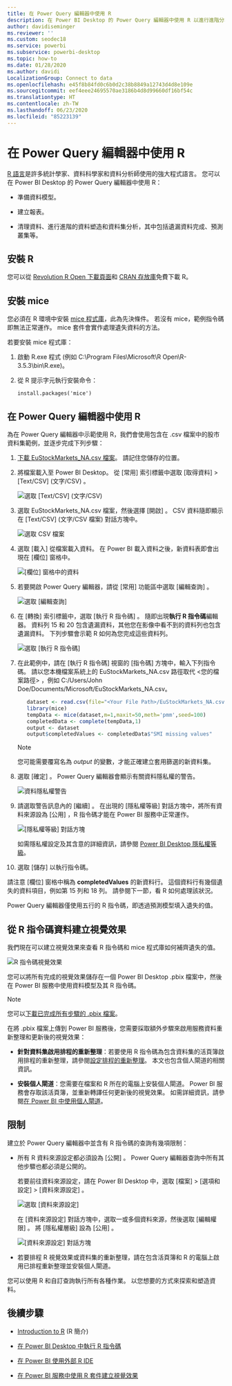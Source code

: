 ```yaml
---
title: 在 Power Query 編輯器中使用 R
description: 在 Power BI Desktop 的 Power Query 編輯器中使用 R 以進行進階分析。
author: davidiseminger
ms.reviewer: ''
ms.custom: seodec18
ms.service: powerbi
ms.subservice: powerbi-desktop
ms.topic: how-to
ms.date: 01/28/2020
ms.author: davidi
LocalizationGroup: Connect to data
ms.openlocfilehash: e45f8b84fd0c6b0d2c38b8849a12743d4d8e109e
ms.sourcegitcommit: eef4eee24695570ae3186b4d8d99660df16bf54c
ms.translationtype: HT
ms.contentlocale: zh-TW
ms.lasthandoff: 06/23/2020
ms.locfileid: "85223139"
---
```

# <a name="use-r-in-power-query-editor"></a>在 Power Query 編輯器中使用 R

[R 語言](https://mran.microsoft.com/documents/what-is-r)是許多統計學家、資料科學家和資料分析師使用的強大程式語言。 您可以在 Power BI Desktop 的 Power Query 編輯器中使用 R：

* 準備資料模型。

* 建立報表。

* 清理資料、進行進階的資料塑造和資料集分析，其中包括遺漏資料完成、預測叢集等。  

## <a name="install-r"></a>安裝 R

您可以從 [Revolution R Open 下載頁面](https://mran.revolutionanalytics.com/download/)和 [CRAN 存放庫](https://cran.r-project.org/bin/windows/base/)免費下載 R。

## <a name="install-mice"></a>安裝 mice

您必須在 R 環境中安裝 [mice 程式庫](https://www.rdocumentation.org/packages/mice/versions/3.5.0/topics/mice)，此為先決條件。 若沒有 mice，範例指令碼即無法正常運作。 mice 套件會實作處理遺失資料的方法。

若要安裝 mice 程式庫：

1. 啟動 R.exe 程式 (例如 C:\Program Files\Microsoft\R Open\R-3.5.3\bin\R.exe)。  

2. 從 R 提示字元執行安裝命令：

   ``` 
   install.packages('mice') 
   ```

## <a name="use-r-in-power-query-editor"></a>在 Power Query 編輯器中使用 R

為在 Power Query 編輯器中示範使用 R，我們會使用包含在 .csv 檔案中的股市資料集範例，並逐步完成下列步驟：

1. [下載 EuStockMarkets_NA.csv 檔案](https://download.microsoft.com/download/F/8/A/F8AA9DC9-8545-4AAE-9305-27AD1D01DC03/EuStockMarkets_NA.csv)。 請記住您儲存的位置。

1. 將檔案載入至 Power BI Desktop。 從 [常用]  索引標籤中選取 [取得資料]   > [Text/CSV] \(文字/CSV\)  。

   ![選取 [Text/CSV] \(文字/CSV\)](media/desktop-r-in-query-editor/r-in-query-editor_1.png)

1. 選取 EuStockMarkets_NA.csv 檔案，然後選擇 [開啟]  。 CSV 資料隨即顯示在 [Text/CSV] \(文字/CSV 檔案\)  對話方塊中。

   ![選取 CSV 檔案](media/desktop-r-in-query-editor/r-in-query-editor_2.png)

1. 選取 [載入]  從檔案載入資料。 在 Power BI 載入資料之後，新資料表即會出現在 [欄位]  窗格中。

   ![[欄位] 窗格中的資料](media/desktop-r-in-query-editor/r-in-query-editor_3.png)

1. 若要開啟 Power Query 編輯器，請從 [常用]  功能區中選取 [編輯查詢]  。

   ![選取 [編輯查詢]](media/desktop-r-in-query-editor/r-in-query-editor_4.png)

1. 在 [轉換]  索引標籤中，選取 [執行 R 指令碼]  。 隨即出現**執行 R 指令碼**編輯器。 資料列 15 和 20 包含遺漏資料，其他您在影像中看不到的資料列也包含遺漏資料。 下列步驟會示範 R 如何為您完成這些資料列。

   ![選取 [執行 R 指令碼]](media/desktop-r-in-query-editor/r-in-query-editor_5d.png)

1. 在此範例中，請在 [執行 R 指令碼]  視窗的 [指令碼]  方塊中，輸入下列指令碼。 請以您本機檔案系統上的 EuStockMarkets_NA.csv 路徑取代 &lt;您的檔案路徑&gt;  ，例如 C:/Users/John Doe/Documents/Microsoft/EuStockMarkets_NA.csv。

    ```r
       dataset <- read.csv(file="<Your File Path>/EuStockMarkets_NA.csv", header=TRUE, sep=",")
       library(mice)
       tempData <- mice(dataset,m=1,maxit=50,meth='pmm',seed=100)
       completedData <- complete(tempData,1)
       output <- dataset
       output$completedValues <- completedData$"SMI missing values"
    ```

    > [!NOTE]
    > 您可能需要覆寫名為 *output* 的變數，才能正確建立套用篩選的新資料集。

7. 選取 [確定]  。 Power Query 編輯器會顯示有關資料隱私權的警告。

   ![資料隱私權警告](media/desktop-r-in-query-editor/r-in-query-editor_6.png)
8. 請選取警告訊息內的 [繼續]  。 在出現的 [隱私權等級]  對話方塊中，將所有資料來源設為 [公用]  ，R 指令碼才能在 Power BI 服務中正常運作。 

   ![[隱私權等級] 對話方塊](media/desktop-r-in-query-editor/r-in-query-editor_7.png)

   如需隱私權設定及其含意的詳細資訊，請參閱 [Power BI Desktop 隱私權等級](../admin/desktop-privacy-levels.md)。

 9. 選取 [儲存]  以執行指令碼。 

   請注意 [欄位]  窗格中稱為 **completedValues** 的新資料行。 這個資料行有幾個遺失的資料項目，例如第 15 列和 18 列。 請參閱下一節，看 R 如何處理該狀況。

   Power Query 編輯器僅使用五行的 R 指令碼，即透過預測模型填入遺失的值。

## <a name="create-visuals-from-r-script-data"></a>從 R 指令碼資料建立視覺效果

我們現在可以建立視覺效果來查看 R 指令碼和 mice 程式庫如何補齊遺失的值。

![R 指令碼視覺效果](media/desktop-r-in-query-editor/r-in-query-editor_8a.png)

您可以將所有完成的視覺效果儲存在一個 Power BI Desktop .pbix 檔案中，然後在 Power BI 服務中使用資料模型及其 R 指令碼。

> [!NOTE]
> 您可以[下載已完成所有步驟的 .pbix 檔案](https://download.microsoft.com/download/F/8/A/F8AA9DC9-8545-4AAE-9305-27AD1D01DC03/Complete%20Values%20with%20R%20in%20PQ.pbix)。

在將 .pbix 檔案上傳到 Power BI 服務後，您需要採取額外步驟來啟用服務資料重新整理和更新後的視覺效果：  

* **針對資料集啟用排程的重新整理**：若要使用 R 指令碼為包含資料集的活頁簿啟用排程的重新整理，請參閱[設定排程的重新整理](refresh-scheduled-refresh.md)。 本文也包含個人閘道的相關資訊。

* **安裝個人閘道**：您需要在檔案和 R 所在的電腦上安裝個人閘道。 Power BI 服務會存取該活頁簿，並重新轉譯任何更新後的視覺效果。 如需詳細資訊，請參閱[在 Power BI 中使用個人閘道](service-gateway-personal-mode.md)。

## <a name="limitations"></a>限制

建立於 Power Query 編輯器中並含有 R 指令碼的查詢有幾項限制：

* 所有 R 資料來源設定都必須設為 [公開]  。 Power Query 編輯器查詢中所有其他步驟也都必須是公開的。 

   若要前往資料來源設定，請在 Power BI Desktop 中，選取 [檔案]   > [選項和設定]   > [資料來源設定]  。

   ![選取 [資料來源設定]](media/desktop-r-in-query-editor/r-in-query-editor_9.png)

   在 [資料來源設定]  對話方塊中，選取一或多個資料來源，然後選取 [編輯權限]  。 將 [隱私權層級]  設為 [公用]  。

   ![[資料來源設定] 對話方塊](media/desktop-r-in-query-editor/r-in-query-editor_10.png)  
  
* 若要排程 R 視覺效果或資料集的重新整理，請在包含活頁簿和 R 的電腦上啟用已排程重新整理並安裝個人閘道。 

您可以使用 R 和自訂查詢執行所有各種作業。 以您想要的方式來探索和塑造資料。

## <a name="next-steps"></a>後續步驟

* [Introduction to R](https://mran.microsoft.com/documents/what-is-r) (R 簡介) 

* [在 Power BI Desktop 中執行 R 指令碼](desktop-r-scripts.md) 

* [在 Power BI 使用外部 R IDE](desktop-r-ide.md) 

* [在 Power BI 服務中使用 R 套件建立視覺效果](service-r-packages-support.md)
